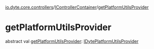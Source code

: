 [io.dyte.core.controllers](../index.md)/[IControllerContainer](index.md)/[getPlatformUtilsProvider](get-platform-utils-provider.md)

# getPlatformUtilsProvider


abstract val [getPlatformUtilsProvider](get-platform-utils-provider.md): [IDytePlatformUtilsProvider](../../com.dyte.mobilecorekmm.platform/-i-dyte-platform-utils-provider/index.md)
